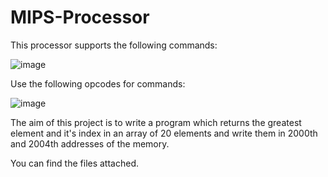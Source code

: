 # MIPS-Processor
This processor supports the following commands:

![image](https://github.com/SogolGoodarzi/MIPS-Processor/assets/125180530/e5d69ab8-c73e-4dd9-91d5-b49d2c06e51a)

Use the following opcodes for commands:

![image](https://github.com/SogolGoodarzi/MIPS-Processor/assets/125180530/4a467fc7-0e02-49d0-a24b-b0a6ae76bc8a)

The aim of this project is to write a program which returns the greatest element and it's index in an array of 20 elements and write them in 2000th and 2004th addresses of the memory. 

You can find the files attached. 

